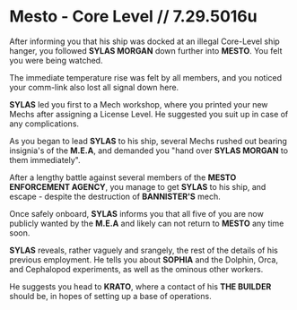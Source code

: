 # Mesto - Core Level // 7.29.5016u

After informing you that his ship was docked at an illegal Core-Level ship hanger, you followed **SYLAS MORGAN** down further into **MESTO**. You felt you were being watched.

The immediate temperature rise was felt by all members, and you noticed your comm-link also lost all signal down here.

**SYLAS** led you first to a Mech workshop, where you printed your new Mechs after assigning a License Level. He suggested you suit up in case of any complications.

As you began to lead **SYLAS** to his ship, several Mechs rushed out bearing insignia's of the **M.E.A**, and demanded you "hand over **SYLAS MORGAN** to them immediately".

After a lengthy battle against several members of the **MESTO ENFORCEMENT AGENCY**, you manage to get **SYLAS** to his ship, and escape - despite the destruction of **BANNISTER'S** mech.

Once safely onboard, **SYLAS** informs you that all five of you are now publicly wanted by the **M.E.A** and likely can not return to **MESTO** any time soon.

**SYLAS** reveals, rather vaguely and srangely, the rest of the details of his previous employment. He tells you about **SOPHIA** and the Dolphin, Orca, and Cephalopod experiments, as well as the ominous other workers.

He suggests you head to **KRATO**, where a contact of his **THE BUILDER** should be, in hopes of setting up a base of operations.
